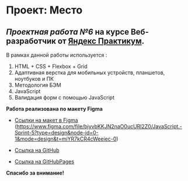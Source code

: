 # **Проект: Место**
## _Проектная работа №6_ на курсе **Веб-разработчик** от [Яндекс Практикум](https://practicum.yandex.ru/).

В рамках данной работы используется :
1. HTML + CSS + Flexbox + Grid
2. Адаптивная верстка для мобильных устройств, планшетов, ноутбуков и ПК
3. Методология БЭМ
4. JavaScript
5. Валидация форм с помощью JavaScript

**Работа реализована по макету Figma**

* [Ссылки на макет в Figma](https://www.figma.com/file/2cn9N9jSkmxD84oJik7xL7/JavaScript.-Sprint-4?node-id=0%3A1) (https://www.figma.com/file/bjyvbKKJN2naO0ucURl2Z0/JavaScript.-Sprint-5?type=design&node-id=0-1&mode=design&t=miYR7kCR4cWeeiec-0)

* [Ссылка на GitHub](https://github.com/RiconCla/mesto)

* [Ссылка на GitHubPages](https://riconcla.github.io/mesto/)

**Спасибо за внимание!**
